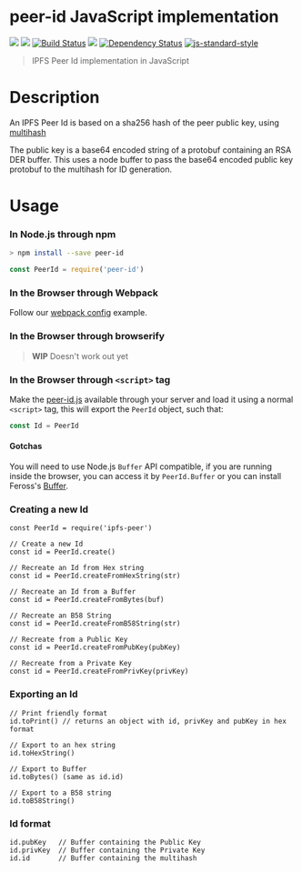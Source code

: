 peer-id JavaScript implementation
=================================

[![](https://img.shields.io/badge/made%20by-Protocol%20Labs-blue.svg?style=flat-square)](http://ipn.io)
[![](https://img.shields.io/badge/freenode-%23ipfs-blue.svg?style=flat-square)](http://webchat.freenode.net/?channels=%23ipfs)
[![Build Status](https://travis-ci.org/diasdavid/js-peer-id.svg?style=flat-square)](https://travis-ci.org/diasdavid/js-peer-id)
![](https://img.shields.io/badge/coverage-95%25-yellow.svg?style=flat-square)
[![Dependency Status](https://david-dm.org/diasdavid/js-peer-id.svg?style=flat-square)](https://david-dm.org/diasdavid/js-peer-id)
[![js-standard-style](https://img.shields.io/badge/code%20style-standard-brightgreen.svg?style=flat-square)](https://github.com/feross/standard)
> IPFS Peer Id implementation in JavaScript

# Description

An IPFS Peer Id is based on a sha256 hash of the peer public key, using [multihash](https://github.com/jbenet/multihash)

The public key is a base64 encoded string of a protobuf containing an RSA DER buffer. This uses a node buffer to pass the base64 encoded public key protobuf to the multihash for ID generation. 


# Usage

### In Node.js through npm

```bash
> npm install --save peer-id
```

```javascript
const PeerId = require('peer-id')
```

### In the Browser through Webpack

Follow our [webpack config](/webpack.config.js) example.

### In the Browser through browserify

> **WIP** Doesn't work out yet

### In the Browser through `<script>` tag

Make the [peer-id.js](/dist/peer-id.js) available through your server and load it using a normal `<script>` tag, this will export the `PeerId` object, such that:

```JavaScript
const Id = PeerId
```

#### Gotchas

You will need to use Node.js `Buffer` API compatible, if you are running inside the browser, you can access it by `PeerId.Buffer` or you can install Feross's [Buffer](https://github.com/feross/buffer).

### Creating a new Id

```
const PeerId = require('ipfs-peer')

// Create a new Id
const id = PeerId.create()

// Recreate an Id from Hex string
const id = PeerId.createFromHexString(str)

// Recreate an Id from a Buffer
const id = PeerId.createFromBytes(buf)

// Recreate an B58 String
const id = PeerId.createFromB58String(str)

// Recreate from a Public Key
const id = PeerId.createFromPubKey(pubKey)

// Recreate from a Private Key
const id = PeerId.createFromPrivKey(privKey)
```

### Exporting an Id

```
// Print friendly format
id.toPrint() // returns an object with id, privKey and pubKey in hex format

// Export to an hex string
id.toHexString()

// Export to Buffer
id.toBytes() (same as id.id)

// Export to a B58 string
id.toB58String()
```

### Id format

```
id.pubKey   // Buffer containing the Public Key
id.privKey  // Buffer containing the Private Key
id.id       // Buffer containing the multihash
```
